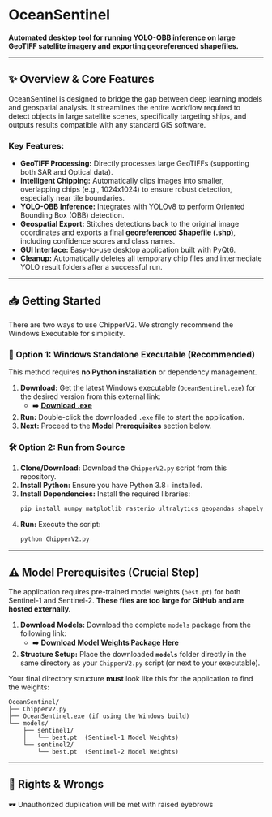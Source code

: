 # OceanSentinel

**Automated desktop tool for running YOLO-OBB inference on large GeoTIFF satellite imagery and exporting georeferenced shapefiles.**

---

## ✨ Overview & Core Features

OceanSentinel is designed to bridge the gap between deep learning models and geospatial analysis. It streamlines the entire workflow required to detect objects in large satellite scenes, specifically targeting ships, and outputs results compatible with any standard GIS software.

### Key Features:

* **GeoTIFF Processing:** Directly processes large GeoTIFFs (supporting both SAR and Optical data).
* **Intelligent Chipping:** Automatically clips images into smaller, overlapping chips (e.g., 1024x1024) to ensure robust detection, especially near tile boundaries.
* **YOLO-OBB Inference:** Integrates with YOLOv8 to perform Oriented Bounding Box (OBB) detection.
* **Geospatial Export:** Stitches detections back to the original image coordinates and exports a final **georeferenced Shapefile (.shp)**, including confidence scores and class names.
* **GUI Interface:** Easy-to-use desktop application built with PyQt6.
* **Cleanup:** Automatically deletes all temporary chip files and intermediate YOLO result folders after a successful run.

---

## 📥 Getting Started

There are two ways to use ChipperV2. We strongly recommend the Windows Executable for simplicity.

### 🚀 Option 1: Windows Standalone Executable (Recommended)

This method requires **no Python installation** or dependency management.

1.  **Download:** Get the latest Windows executable (`OceanSentinel.exe`) for the desired version from this external link:
    * ➡️ **[Download .exe](https://azistaindustries-my.sharepoint.com/:f:/p/sasikanth_jada/EgMTITfJimtBoRlCf376KdwB_RdvkfWysMdQZpxlWtYPBg?e=8oqo8j)**
2.  **Run:** Double-click the downloaded `.exe` file to start the application.
3.  **Next:** Proceed to the **Model Prerequisites** section below.

### 🛠️ Option 2: Run from Source

1.  **Clone/Download:** Download the `ChipperV2.py` script from this repository.
2.  **Install Python:** Ensure you have Python 3.8+ installed.
3.  **Install Dependencies:** Install the required libraries:
    ```bash
    pip install numpy matplotlib rasterio ultralytics geopandas shapely opencv-python PyQt6
    ```
4.  **Run:** Execute the script:
    ```bash
    python ChipperV2.py
    ```

---

## ⚠️ Model Prerequisites (Crucial Step)

The application requires pre-trained model weights (`best.pt`) for both Sentinel-1 and Sentinel-2. **These files are too large for GitHub and are hosted externally.**

1.  **Download Models:** Download the complete `models` package from the following link:
    * ➡️ **[Download Model Weights Package Here](https://azistaindustries-my.sharepoint.com/:f:/p/sasikanth_jada/Eiik7y4rC_9GjJ51a11KkhkBJs4V63RK7GiIUYbTZo-sTg?e=Vwbeb4)**
2.  **Structure Setup:** Place the downloaded **`models`** folder directly in the same directory as your `ChipperV2.py` script (or next to your executable).

Your final directory structure **must** look like this for the application to find the weights:
```
OceanSentinel/
├── ChipperV2.py
├── OceanSentinel.exe (if using the Windows build)
└── models/
    ├── sentinel1/
    │   └── best.pt  (Sentinel-1 Model Weights)
    └── sentinel2/
        └── best.pt  (Sentinel-2 Model Weights)
```
---

## 🔐 Rights & Wrongs

🕶️ Unauthorized duplication will be met with raised eyebrows

